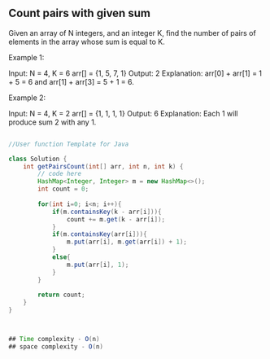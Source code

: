## Count pairs with given sum

Given an array of N integers, and an integer K, find the number of pairs of elements in the array whose sum is equal to K.


Example 1:

Input:
N = 4, K = 6
arr[] = {1, 5, 7, 1}
Output: 2
Explanation: 
arr[0] + arr[1] = 1 + 5 = 6 
and arr[1] + arr[3] = 5 + 1 = 6.


Example 2:

Input:
N = 4, K = 2
arr[] = {1, 1, 1, 1}
Output: 6
Explanation: 
Each 1 will produce sum 2 with any 1.


```java

//User function Template for Java

class Solution {
    int getPairsCount(int[] arr, int n, int k) {
        // code here
        HashMap<Integer, Integer> m = new HashMap<>();
        int count = 0;
        
        for(int i=0; i<n; i++){
            if(m.containsKey(k - arr[i])){
                count += m.get(k - arr[i]);
            }
            if(m.containsKey(arr[i])){
                m.put(arr[i], m.get(arr[i]) + 1);
            }
            else{
                m.put(arr[i], 1);
            }
        }
        
        return count;
    }
}



## Time complexity - O(n)
## space complexity - O(n)

